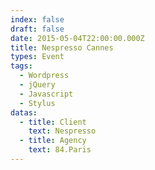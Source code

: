 ```yaml
---
index: false
draft: false
date: 2015-05-04T22:00:00.000Z
title: Nespresso Cannes
types: Event
tags:
  - Wordpress
  - jQuery
  - Javascript
  - Stylus
datas:
  - title: Client
    text: Nespresso
  - title: Agency
    text: 84.Paris
---
```

